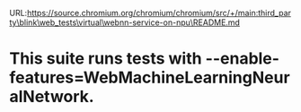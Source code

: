 URL:https://source.chromium.org/chromium/chromium/src/+/main:third_party\blink\web_tests\virtual\webnn-service-on-npu\README.md
# This suite runs tests with --enable-features=WebMachineLearningNeuralNetwork.
